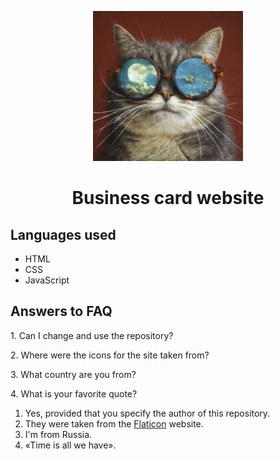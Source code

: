 <p align="center">
<img src="multimedia/photo/ph-1.jpg" width="240px" height="240px"></img>
</p>

<h1 align="center">Business card website</h1>

<h2>Languages used</h2>
<ul>
  <li>HTML</li>
  <li>CSS</li>
  <li>JavaScript</li>
</ul>

<h2>Answers to FAQ</h2>
<p>1. Can I change and use the repository?</p>
<p>2. Where were the icons for the site taken from?</p>
<p>3. What country are you from?</p>
<p>4. What is your favorite quote?</p>
<ol>
  <li>Yes, provided that you specify the author of this repository.</li>
  <li>They were taken from the <a href="https://www.flaticon.com/" target="_blank">Flaticon</a> website.</li>
  <li>I'm from Russia.</li>
  <li>«Time is all we have».</li>
</ol>

